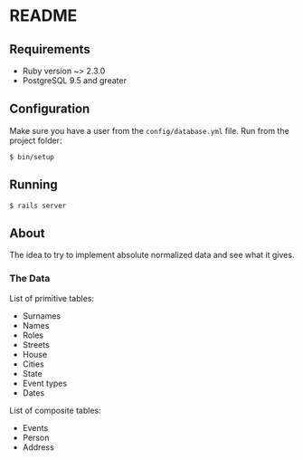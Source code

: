 # README

## Requirements

* Ruby version ~> 2.3.0
* PostgreSQL 9.5 and greater

## Configuration

Make sure you have a user from the `config/database.yml` file.
Run from the project folder:

    $ bin/setup

## Running

    $ rails server

## About

The idea to try to implement absolute normalized data and see what it gives.

### The Data

List of primitive tables:

* Surnames
* Names
* Roles
* Streets
* House
* Cities
* State
* Event types
* Dates

List of composite tables:

* Events
* Person
* Address
